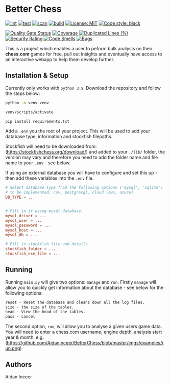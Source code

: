# Better Chess
[![lint](https://github.com/AidanInceer/BetterChess/actions/workflows/lint.yml/badge.svg)](https://github.com/AidanInceer/BetterChess/actions/workflows/lint.yml)
[![test](https://github.com/AidanInceer/BetterChess/actions/workflows/test.yml/badge.svg)](https://github.com/AidanInceer/BetterChess/actions/workflows/test.yml)
[![scan](https://github.com/AidanInceer/BetterChess/actions/workflows/scan.yml/badge.svg)](https://github.com/AidanInceer/BetterChess/actions/workflows/scan.yml)
[![build](https://github.com/AidanInceer/BetterChess/actions/workflows/build.yml/badge.svg)](https://github.com/AidanInceer/BetterChess/actions/workflows/build.yml)
[![License: MIT](https://img.shields.io/badge/License-MIT-yellow.svg)](https://opensource.org/licenses/MIT)
[![Code style: black](https://img.shields.io/badge/code%20style-black-000000.svg)](https://github.com/psf/black)

[![Quality Gate Status](https://sonarcloud.io/api/project_badges/measure?project=AidanInceer_BetterChess&metric=alert_status)](https://sonarcloud.io/summary/new_code?id=AidanInceer_BetterChess)
[![Coverage](https://sonarcloud.io/api/project_badges/measure?project=AidanInceer_BetterChess&metric=coverage)](https://sonarcloud.io/summary/new_code?id=AidanInceer_BetterChess)
[![Duplicated Lines (%)](https://sonarcloud.io/api/project_badges/measure?project=AidanInceer_BetterChess&metric=duplicated_lines_density)](https://sonarcloud.io/summary/new_code?id=AidanInceer_BetterChess)
[![Security Rating](https://sonarcloud.io/api/project_badges/measure?project=AidanInceer_BetterChess&metric=security_rating)](https://sonarcloud.io/summary/new_code?id=AidanInceer_BetterChess)
[![Code Smells](https://sonarcloud.io/api/project_badges/measure?project=AidanInceer_BetterChess&metric=code_smells)](https://sonarcloud.io/summary/new_code?id=AidanInceer_BetterChess)
[![Bugs](https://sonarcloud.io/api/project_badges/measure?project=AidanInceer_BetterChess&metric=bugs)](https://sonarcloud.io/summary/new_code?id=AidanInceer_BetterChess)

This is a project which enables a user to peform bulk analysis on their **chess.com** games for free,
pull out insights and eventually have access to an interactive webapp to help them develop further.

## Installation & Setup

Currently only works with `python 3.9`. Download the repository and follow the steps below:

``` sh
python -m venv venv
```

``` sh
venv/scripts/activate
```

``` sh
pip install requirements.txt
```

Add a `.env` you the root of your project. This will be used to add your database type, information and stockfish filepaths.

Stockfish will need to be downloaded from: (https://stockfishchess.org/download/) and added to your `./lib/` folder, the version may vary and therefore you need to add the folder name and file name to your `.env` - see below.

If using an external database you will have to configure and set this up - then add these variables into the `.env` file.

```conf
# Select database type from the following options ('mysql', 'sqlite')
# to be implemented: csv, postgresql, cloud (aws, azure)
DB_TYPE = ...


# Fill in if using mysql database. 
mysql_driver = ...
mysql_user = ...
mysql_password = ...
mysql_host = ...
mysql_db = ...

# Fill in stockfish file and details
stockfish_folder = ...
stockfish_exe_file = ...

```


## Running

Running `main.py` will give two options: `manage` and `run`. Firstly `manage` will allow you to quickly get information about the database - see below for the following options:

```txt
reset - Reset the database and cleans down all the log files.
size - the size of the tables.
head - View the head of the tables.
pass - cancel
```

The second option, `run`, will allow you to analyse a given users game data. You will need to enter a chess.com username, engine depth, analysis start year & month.
e.g.
(https://github.com/AidanInceer/BetterChess/blob/master/imgs/examples/run.png)



## Authors

Aidan Inceer